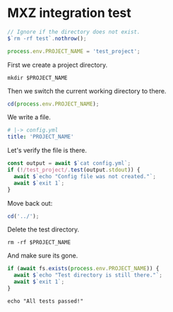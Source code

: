 # MXZ integration test

```typescript
// Ignore if the directory does not exist.
$`rm -rf test`.nothrow();
```

```typescript
process.env.PROJECT_NAME = 'test_project';
```

First we create a project directory.

```shell
mkdir $PROJECT_NAME
```

Then we switch the current working directory to there.

```typescript
cd(process.env.PROJECT_NAME);
```

We write a file.

```yaml
# |-> config.yml
title: 'PROJECT_NAME'
```

Let's verify the file is there.

```typescript
const output = await $`cat config.yml`;
if (!/test_project/.test(output.stdout)) {
  await $`echo "Config file was not created."`;
  await $`exit 1`;
}
```

Move back out:

```typescript
cd('../');
```

Delete the test directory.

```shell
rm -rf $PROJECT_NAME
```

And make sure its gone.

```typescript
if (await fs.exists(process.env.PROJECT_NAME)) {
  await $`echo "Test directory is still there."`;
  await $`exit 1`;
}
```

```shell
echo "All tests passed!"
```
